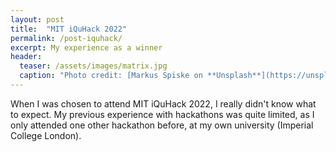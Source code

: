```yaml
---
layout: post
title:  "MIT iQuHack 2022"
permalink: /post-iquhack/
excerpt: My experience as a winner
header:
  teaser: /assets/images/matrix.jpg
  caption: "Photo credit: [Markus Spiske on **Unsplash**](https://unsplash.com/photos/iar-afB0QQw)"
---
```


When I was chosen to attend MIT iQuHack 2022, I really didn't know what to expect.
My previous experience with hackathons was quite limited, as I only attended
one other hackathon before, at my own university (Imperial College London).